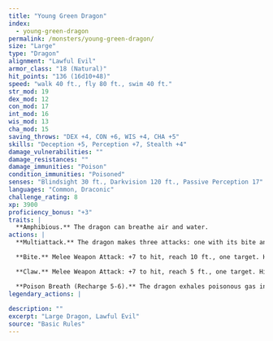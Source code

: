 ```yaml
---
title: "Young Green Dragon"
index:
  - young-green-dragon
permalink: /monsters/young-green-dragon/
size: "Large"
type: "Dragon"
alignment: "Lawful Evil"
armor_class: "18 (Natural)"
hit_points: "136 (16d10+48)"
speed: "walk 40 ft., fly 80 ft., swim 40 ft."
str_mod: 19
dex_mod: 12
con_mod: 17
int_mod: 16
wis_mod: 13
cha_mod: 15
saving_throws: "DEX +4, CON +6, WIS +4, CHA +5"
skills: "Deception +5, Perception +7, Stealth +4"
damage_vulnerabilities: ""
damage_resistances: ""
damage_immunities: "Poison"
condition_immunities: "Poisoned"
senses: "Blindsight 30 ft., Darkvision 120 ft., Passive Perception 17"
languages: "Common, Draconic"
challenge_rating: 8
xp: 3900
proficiency_bonus: "+3"
traits: |
  **Amphibious.** The dragon can breathe air and water.
actions: |
  **Multiattack.** The dragon makes three attacks: one with its bite and two with its claws.

  **Bite.** Melee Weapon Attack: +7 to hit, reach 10 ft., one target. Hit: 15 (2d10 + 4) piercing damage plus 7 (2d6) poison damage.

  **Claw.** Melee Weapon Attack: +7 to hit, reach 5 ft., one target. Hit: 11 (2d6 + 4) slashing damage.

  **Poison Breath (Recharge 5-6).** The dragon exhales poisonous gas in a 30-foot cone. Each creature in that area must make a DC 14 Constitution saving throw, taking 42 (12d6) poison damage on a failed save, or half as much damage on a successful one.  
legendary_actions: |
  
description: ""
excerpt: "Large Dragon, Lawful Evil"
source: "Basic Rules"
---
```

